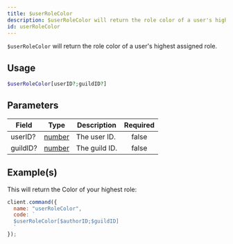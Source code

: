```yaml
---
title: $userRoleColor
description: $userRoleColor will return the role color of a user's highest assigned role.
id: userRoleColor
---
```


`$userRoleColor` will return the role color of a user's highest assigned role.

## Usage

```php
$userRoleColor[userID?;guildID?]
```

## Parameters

| Field    | Type                                                                                              | Description   | Required |
| -------- | ------------------------------------------------------------------------------------------------- | ------------- | :------: |
| userID?  | [number](https://developer.mozilla.org/en-US/docs/Web/JavaScript/Reference/Global_Objects/Number) | The user ID.  |  false   |
| guildID? | [number](https://developer.mozilla.org/en-US/docs/Web/JavaScript/Reference/Global_Objects/Number) | The guild ID. |  false   |

## Example(s)

This will return the Color of your highest role:

```javascript
client.command({
  name: "userRoleColor",
  code: `
  $userRoleColor[$authorID;$guildID]
  `
});
```
